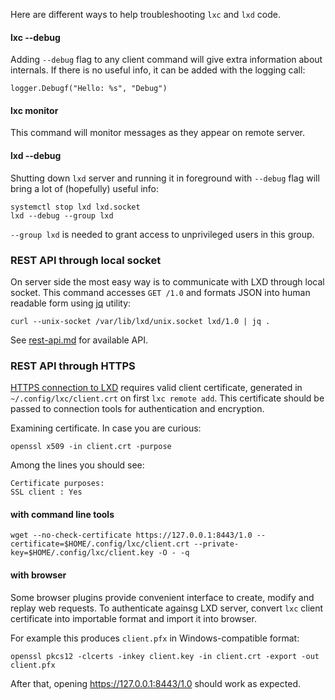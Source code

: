 Here are different ways to help troubleshooting `lxc` and `lxd` code.

#### lxc --debug

Adding `--debug` flag to any client command will give extra information
about internals. If there is no useful info, it can be added with the
logging call:

    logger.Debugf("Hello: %s", "Debug")

#### lxc monitor

This command will monitor messages as they appear on remote server.

#### lxd --debug

Shutting down `lxd` server and running it in foreground with `--debug`
flag will bring a lot of (hopefully) useful info:

    systemctl stop lxd lxd.socket
    lxd --debug --group lxd

`--group lxd` is needed to grant access to unprivileged users in this
group.


### REST API through local socket

On server side the most easy way is to communicate with LXD through
local socket. This command accesses `GET /1.0` and formats JSON into
human readable form using [jq](https://stedolan.github.io/jq/tutorial/)
utility:

    curl --unix-socket /var/lib/lxd/unix.socket lxd/1.0 | jq .

See [rest-api.md](rest-api.md) for available API.


### REST API through HTTPS

[HTTPS connection to LXD](security.md) requires valid
client certificate, generated in `~/.config/lxc/client.crt` on
first `lxc remote add`. This certificate should be passed to
connection tools for authentication and encryption.

Examining certificate. In case you are curious:

    openssl x509 -in client.crt -purpose

Among the lines you should see:

    Certificate purposes:
    SSL client : Yes

#### with command line tools

    wget --no-check-certificate https://127.0.0.1:8443/1.0 --certificate=$HOME/.config/lxc/client.crt --private-key=$HOME/.config/lxc/client.key -O - -q

#### with browser

Some browser plugins provide convenient interface to create, modify
and replay web requests. To authenticate againsg LXD server, convert
`lxc` client certificate into importable format and import it into
browser.

For example this produces `client.pfx` in Windows-compatible format:

    openssl pkcs12 -clcerts -inkey client.key -in client.crt -export -out client.pfx

After that, opening https://127.0.0.1:8443/1.0 should work as expected.
